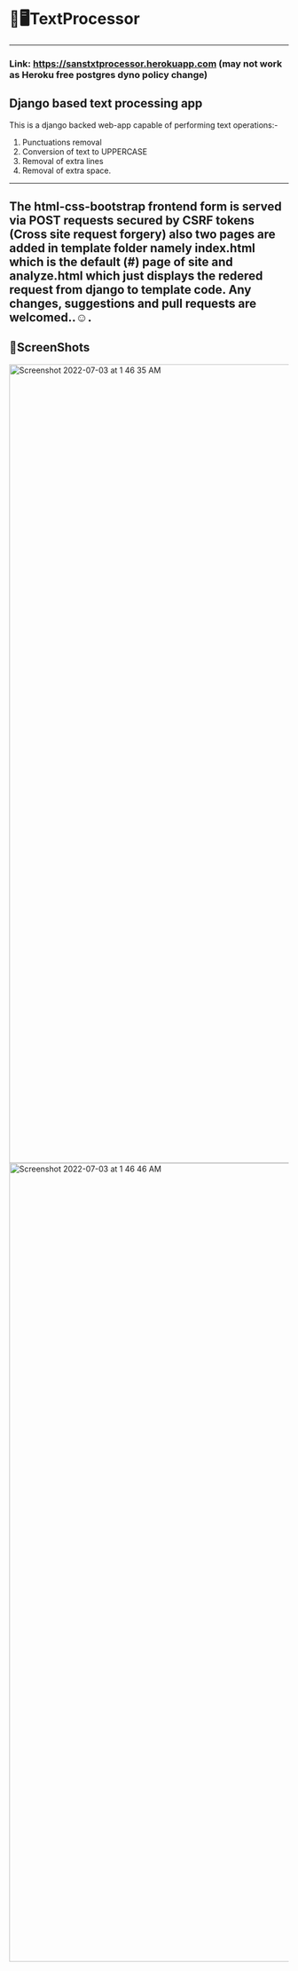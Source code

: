 # 💬🖥TextProcessor
---
### Link: https://sanstxtprocessor.herokuapp.com (may not work as Heroku free postgres dyno policy change)
## Django based text processing app

This is a django backed web-app capable of performing text operations:-

1. Punctuations removal
2. Conversion of text to UPPERCASE
3. Removal of extra lines
4. Removal of extra space. 
---  
The html-css-bootstrap frontend form is served via POST requests secured by CSRF tokens (Cross site request forgery) also two pages are added in template folder namely index.html which is the default (#) page of site and analyze.html which just displays the redered request from django to template code. Any changes, suggestions and pull requests are welcomed..☺️. 
---
## 📸ScreenShots
<img width="1440" alt="Screenshot 2022-07-03 at 1 46 35 AM" src="https://user-images.githubusercontent.com/80622561/177015014-92505642-30b6-4fbc-a5c9-94606f836c65.png">
<img width="1440" alt="Screenshot 2022-07-03 at 1 46 46 AM" src="https://user-images.githubusercontent.com/80622561/177015023-5e1864cc-9346-4ad9-a22b-c0036b39c4b6.png">
